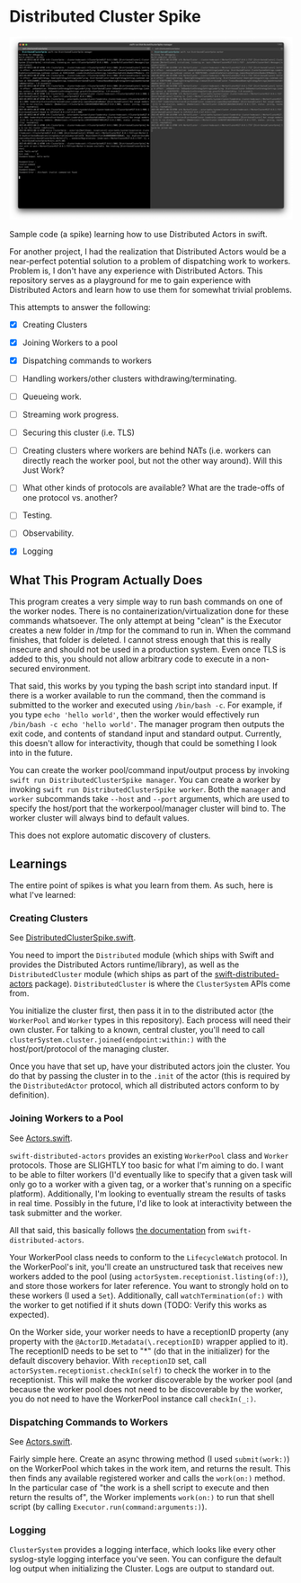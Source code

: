 # Distributed Cluster Spike

![Screenshot showing jobs executed to the worker](images/working_job_submitter.png)

Sample code (a spike) learning how to use Distributed Actors in swift.

For another project, I had the realization that Distributed Actors would be a near-perfect potential solution to a problem of dispatching work to workers. Problem is, I don't have any experience with Distributed Actors. This repository serves as a playground for me to gain experience with Distributed Actors and learn how to use them for somewhat trivial problems.

This attempts to answer the following:

- [x] Creating Clusters
- [x] Joining Workers to a pool
- [x] Dispatching commands to workers
- [ ] Handling workers/other clusters withdrawing/terminating.
- [ ] Queueing work.
- [ ] Streaming work progress.
- [ ] Securing this cluster (i.e. TLS)
- [ ] Creating clusters where workers are behind NATs (i.e. workers can directly reach the worker pool, but not the other way around). Will this Just Work?
- [ ] What other kinds of protocols are available? What are the trade-offs of one protocol vs. another?
- [ ] Testing.
- [ ] Observability.
- [x] Logging


## What This Program Actually Does

This program creates a very simple way to run bash commands on one of the worker nodes. There is no containerization/virtualization done for these commands whatsoever. The only attempt at being "clean" is the Executor creates a new folder in /tmp for the command to run in. When the command finishes, that folder is deleted. I cannot stress enough that this is really insecure and should not be used in a production system. Even once TLS is added to this, you should not allow arbitrary code to execute in a non-secured environment.

That said, this works by you typing the bash script into standard input. If there is a worker available to run the command, then the command is submitted to the worker and executed using `/bin/bash -c`. For example, if you type `echo 'hello world'`, then the worker would effectively run `/bin/bash -c echo 'hello world'`. The manager program then outputs the exit code, and contents of standand input and standard output. Currently, this doesn't allow for interactivity, though that could be something I look into in the future.

You can create the worker pool/command input/output process by invoking `swift run DistributedClusterSpike manager`. You can create a worker by invoking `swift run DistributedClusterSpike worker`. Both the `manager` and `worker` subcommands take `--host` and `--port` arguments, which are used to specify the host/port that the workerpool/manager cluster will bind to. The worker cluster will always bind to default values.

This does not explore automatic discovery of clusters.

## Learnings

The entire point of spikes is what you learn from them. As such, here is what I've learned:

### Creating Clusters

See [DistributedClusterSpike.swift](Sources/DistributedClusterSpike.swift).

You need to import the `Distributed` module (which ships with Swift and provides the Distributed Actors runtime/library), as well as the `DistributedCluster` module (which ships as part of the [swift-distributed-actors](https://github.com/apple/swift-distributed-actors) package). `DistributedCluster` is where the `ClusterSystem` APIs come from.

You initialize the cluster first, then pass it in to the distributed actor (the `WorkerPool` and `Worker` types in this repository). Each process will need their own cluster. For talking to a known, central cluster, you'll need to call `clusterSystem.cluster.joined(endpoint:within:)` with the host/port/protocol of the managing cluster.

Once you have that set up, have your distributed actors join the cluster. You do that by passing the cluster in to the `.init` of the actor (this is required by the `DistributedActor` protocol, which all distributed actors conform to by definition).

### Joining Workers to a Pool

See [Actors.swift](Sources/Actors.swift).

`swift-distributed-actors` provides an existing `WorkerPool` class and `Worker` protocols. Those are SLIGHTLY too basic for what I'm aiming to do. I want to be able to filter workers (I'd eventually like to specify that a given task will only go to a worker with a given tag, or a worker that's running on a specific platform). Additionally, I'm looking to eventually stream the results of tasks in real time. Possibly in the future, I'd like to look at interactivity between the task submitter and the worker.

All that said, this basically follows [the documentation](https://swiftpackageindex.com/apple/swift-distributed-actors/main/documentation/distributedcluster/introduction) from `swift-distributed-actors`.

Your WorkerPool class needs to conform to the `LifecycleWatch` protocol. In the WorkerPool's init, you'll create an unstructured task that receives new workers added to the pool (using `actorSystem.receptionist.listing(of:)`), and store those workers for later reference. You want to strongly hold on to these workers (I used a `Set`). Additionally, call `watchTermination(of:)` with the worker to get notified if it shuts down (TODO: Verify this works as expected).

On the Worker side, your worker needs to have a receptionID property (any property with the `@ActorID.Metadata(\.receptionID)` wrapper applied to it). The receptionID needs to be set to "*" (do that in the initializer) for the default discovery behavior. With `receptionID` set, call `actorSystem.receptionist.checkIn(self)` to check the worker in to the receptionist. This will make the worker discoverable by the worker pool (and because the worker pool does not need to be discoverable by the worker, you do not need to have the WorkerPool instance call `checkIn(_:)`.

### Dispatching Commands to Workers

See [Actors.swift](Sources/Actors.swift).

Fairly simple here. Create an async throwing method (I used `submit(work:)`) on the WorkerPool which takes in the work item, and returns the result. This then finds any available registered worker and calls the `work(on:)` method. In the particular case of "the work is a shell script to execute and then return the results of", the Worker implements `work(on:)` to run that shell script (by calling `Executor.run(command:arguments:)`).

### Logging

`ClusterSystem` provides a logging interface, which looks like every other syslog-style logging interface you've seen. You can configure the default log output when initializing the Cluster. Logs are output to standard out.

